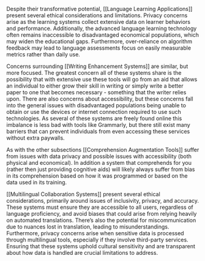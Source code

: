 Despite their transformative potential, [[Language Learning Applications]] present several ethical considerations and limitations. Privacy concerns arise as the learning systems collect extensive data on learner behaviors and performance. Additionally, the advanced language learning technology often remains inaccessible to disadvantaged economical populations, which may widen the educational gaps. Furthermore, over-reliance on algorithm feedback may lead to language assessments focus on easily measurable metrics rather than daily use.

Concerns surrounding [[Writing Enhancement Systems]] are similar, but more focused. The greatest concern all of these systems share is the possibility that with extensive use these tools will go from an aid that allows an individual to either grow their skill in writing or simply write a better paper to one that becomes necessary - something that the writer relies upon. There are also concerns about accessibility, but these concerns fall into the general issues with disadvantaged populations being unable to obtain or use the devices or internet connection required to use such technologies. As several of these systems are freely found online this imbalance is less bad with tools like Grammarly, but there still exist many barriers that can prevent individuals from even accessing these services without extra paywalls.

As with the other subsections [[Comprehension Augmentation Tools]] suffer from issues with data privacy and possible issues with accessibility (both physical and economical). In addition a system that comprehends for you (rather then just providing cognitive aids) will likely always suffer from bias in its comprehension based on how it was programmed or based on the data used in its training.

[[Multilingual Collaboration Systems]] present several ethical considerations, primarily around issues of inclusivity, privacy, and accuracy. These systems must ensure they are accessible to all users, regardless of language proficiency, and avoid biases that could arise from relying heavily on automated translations. There’s also the potential for miscommunication due to nuances lost in translation, leading to misunderstandings. Furthermore, privacy concerns arise when sensitive data is processed through multilingual tools, especially if they involve third-party services. Ensuring that these systems uphold cultural sensitivity and are transparent about how data is handled are crucial limitations to address.